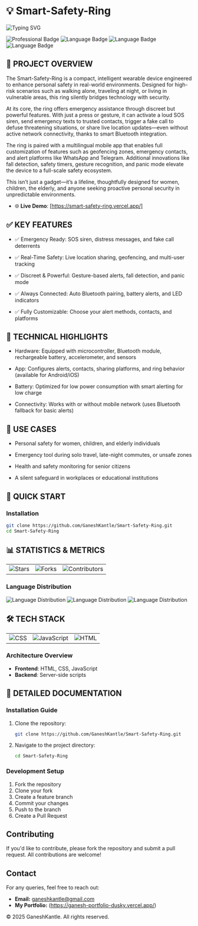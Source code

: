 # 💡 Smart-Safety-Ring

![Typing SVG](https://readme-typing-svg.herokuapp.com/?lines=Smart-Safety-Ring;A+cutting-edge+project+by+GaneshKantle&font=Fira+Code&center=true&width=1000&height=100&color=f75c03&vCenter=true&size=35)

![Professional Badge](https://img.shields.io/badge/Project-Professional-007acc?style=flat-square)
![Language Badge](https://img.shields.io/badge/CSS-38.3%25-007acc?style=flat-square)
![Language Badge](https://img.shields.io/badge/JavaScript-35.4%25-007acc?style=flat-square)
![Language Badge](https://img.shields.io/badge/HTML-26.3%25-007acc?style=flat-square)

## 🎯 PROJECT OVERVIEW

The Smart-Safety-Ring is a compact, intelligent wearable device engineered to enhance personal safety in real-world environments. Designed for high-risk scenarios such as walking alone, traveling at night, or living in vulnerable areas, this ring silently bridges technology with security.

At its core, the ring offers emergency assistance through discreet but powerful features. With just a press or gesture, it can activate a loud SOS siren, send emergency texts to trusted contacts, trigger a fake call to defuse threatening situations, or share live location updates—even without active network connectivity, thanks to smart Bluetooth integration.

The ring is paired with a multilingual mobile app that enables full customization of features such as geofencing zones, emergency contacts, and alert platforms like WhatsApp and Telegram. Additional innovations like fall detection, safety timers, gesture recognition, and panic mode elevate the device to a full-scale safety ecosystem.

This isn’t just a gadget—it’s a lifeline, thoughtfully designed for women, children, the elderly, and anyone seeking proactive personal security in unpredictable environments.

* 🌐 **Live Demo**: [https://smart-safety-ring.vercel.app/]

## ✅ KEY FEATURES
- ✅ Emergency Ready: SOS siren, distress messages, and fake call deterrents

- ✅ Real-Time Safety: Live location sharing, geofencing, and multi-user tracking

- ✅ Discreet & Powerful: Gesture-based alerts, fall detection, and panic mode

- ✅ Always Connected: Auto Bluetooth pairing, battery alerts, and LED indicators

- ✅ Fully Customizable: Choose your alert methods, contacts, and platforms


## 🔧 TECHNICAL HIGHLIGHTS
- Hardware: Equipped with microcontroller, Bluetooth module, rechargeable battery, accelerometer, and sensors

- App: Configures alerts, contacts, sharing platforms, and ring behavior (available for Android/iOS)

- Battery: Optimized for low power consumption with smart alerting for low charge

- Connectivity: Works with or without mobile network (uses Bluetooth fallback for basic alerts)

## 📌 USE CASES
- Personal safety for women, children, and elderly individuals

- Emergency tool during solo travel, late-night commutes, or unsafe zones

- Health and safety monitoring for senior citizens

- A silent safeguard in workplaces or educational institutions



## 🚀 QUICK START

### Installation
```bash
git clone https://github.com/GaneshKantle/Smart-Safety-Ring.git
cd Smart-Safety-Ring
```

## 📊 STATISTICS & METRICS

<table>
  <tr>
    <td><img src="https://img.shields.io/github/stars/GaneshKantle/Smart-Safety-Ring?style=social" alt="Stars"></td>
    <td><img src="https://img.shields.io/github/forks/GaneshKantle/Smart-Safety-Ring?style=social" alt="Forks"></td>
    <td><img src="https://img.shields.io/github/contributors/GaneshKantle/Smart-Safety-Ring?style=social" alt="Contributors"></td>
  </tr>
</table>

### Language Distribution
![Language Distribution](https://img.shields.io/badge/CSS-38.3%25-007acc?style=flat-square)
![Language Distribution](https://img.shields.io/badge/JavaScript-35.4%25-007acc?style=flat-square)
![Language Distribution](https://img.shields.io/badge/HTML-26.3%25-007acc?style=flat-square)

## 🛠️ TECH STACK

<table>
  <tr>
    <td><img src="https://img.shields.io/badge/CSS-Professional-007acc?style=flat-square" alt="CSS"></td>
    <td><img src="https://img.shields.io/badge/JavaScript-Modern-007acc?style=flat-square" alt="JavaScript"></td>
    <td><img src="https://img.shields.io/badge/HTML-Responsive-007acc?style=flat-square" alt="HTML"></td>
  </tr>
</table>

### Architecture Overview
- **Frontend**: HTML, CSS, JavaScript
- **Backend**: Server-side scripts

## 📖 DETAILED DOCUMENTATION

### Installation Guide

1. Clone the repository:
    ```bash
    git clone https://github.com/GaneshKantle/Smart-Safety-Ring.git
    ```
2. Navigate to the project directory:
    ```bash
    cd Smart-Safety-Ring
    ```

### Development Setup
1. Fork the repository
2. Clone your fork
3. Create a feature branch
4. Commit your changes
5. Push to the branch
6. Create a Pull Request


## Contributing
If you'd like to contribute, please fork the repository and submit a pull request. All contributions are welcome!


## Contact
For any queries, feel free to reach out:
- **Email:** ganeshkantle@gmail.com
- **My Portfolio:** (https://ganesh-portfolio-dusky.vercel.app/)

© 2025 GaneshKantle. All rights reserved.
